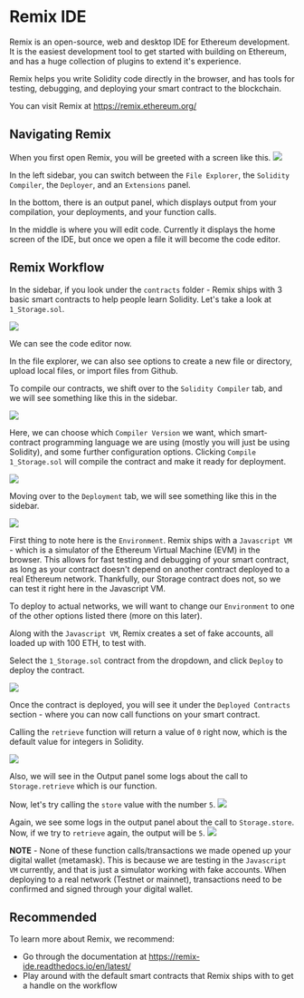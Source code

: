 # Remix IDE

Remix is an open-source, web and desktop IDE for Ethereum development. It is the easiest development tool to get started with building on Ethereum, and has a huge collection of plugins to extend it's experience. 

Remix helps you write Solidity code directly in the browser, and has tools for testing, debugging, and deploying your smart contract to the blockchain.

You can visit Remix at https://remix.ethereum.org/

## Navigating Remix

When you first open Remix, you will be greeted with a screen like this.
![](https://i.imgur.com/4RqBi40.png)

In the left sidebar, you can switch between the `File Explorer`, the `Solidity Compiler`, the `Deployer`, and an `Extensions` panel.

In the bottom, there is an output panel, which displays output from your compilation, your deployments, and your function calls. 

In the middle is where you will edit code. Currently it displays the home screen of the IDE, but once we open a file it will become the code editor.

## Remix Workflow

In the sidebar, if you look under the `contracts` folder - Remix ships with 3 basic smart contracts to help people learn Solidity. Let's take a look at `1_Storage.sol`.

![](https://i.imgur.com/OdGQABf.png)

We can see the code editor now.

In the file explorer, we can also see options to create a new file or directory, upload local files, or import files from Github.

To compile our contracts, we shift over to the `Solidity Compiler` tab, and we will see something like this in the sidebar.

![](https://i.imgur.com/kr0a26J.png)

Here, we can choose which `Compiler Version` we want, which smart-contract programming language we are using (mostly you will just be using Solidity), and some further configuration options.
Clicking `Compile 1_Storage.sol` will compile the contract and make it ready for deployment.

![](https://i.imgur.com/KieTxyw.png)

Moving over to the `Deployment` tab, we will see something like this in the sidebar.

![](https://i.imgur.com/NzlQ3kM.png)

First thing to note here is the `Environment`. Remix ships with a `Javascript VM` - which is a simulator of the Ethereum Virtual Machine (EVM) in the browser. This allows for fast testing and debugging of your smart contract, as long as your contract doesn't depend on another contract deployed to a real Ethereum network. Thankfully, our Storage contract does not, so we can test it right here in the Javascript VM.

To deploy to actual networks, we will want to change our `Environment` to one of the other options listed there (more on this later).

Along with the `Javascript VM`, Remix creates a set of fake accounts, all loaded up with 100 ETH, to test with. 

Select the `1_Storage.sol` contract from the dropdown, and click `Deploy` to deploy the contract. 

![](https://i.imgur.com/mjfULEw.png)

Once the contract is deployed, you will see it under the `Deployed Contracts` section - where you can now call functions on your smart contract.

Calling the `retrieve` function will return a value of `0` right now, which is the default value for integers in Solidity. 

![](https://i.imgur.com/B0tBUt0.png)

Also, we will see in the Output panel some logs about the call to `Storage.retrieve` which is our function.

Now, let's try calling the `store` value with the number `5`.
![](https://i.imgur.com/m3BwJCc.png)

Again, we see some logs in the output panel about the call to `Storage.store`. Now, if we try to `retrieve` again, the output will be `5`. 
![](https://i.imgur.com/8PdOvHf.png)


**NOTE** - None of these function calls/transactions we made opened up your digital wallet (metamask). This is because we are testing in the `Javascript VM` currently, and that is just a simulator working with fake accounts. When deploying to a real network (Testnet or mainnet), transactions need to be confirmed and signed through your digital wallet. 

## Recommended

To learn more about Remix, we recommend:

- Go through the documentation at https://remix-ide.readthedocs.io/en/latest/
- Play around with the default smart contracts that Remix ships with to get a handle on the workflow
